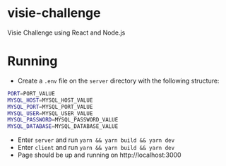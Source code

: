# visie-challenge
Visie Challenge using React and Node.js

# Running

- Create a `.env` file on the `server` directory with the following structure:
```bash
PORT=PORT_VALUE
MYSQL_HOST=MYSQL_HOST_VALUE
MYSQL_PORT=MYSQL_PORT_VALUE
MYSQL_USER=MYSQL_USER_VALUE
MYSQL_PASSWORD=MYSQL_PASSWORD_VALUE
MYSQL_DATABASE=MYSQL_DATABASE_VALUE
```

- Enter `server` and run `yarn && yarn build && yarn dev`
- Enter `client` and run `yarn && yarn build && yarn dev`
- Page should be up and running on http://localhost:3000